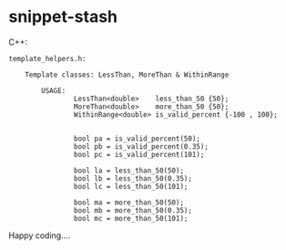 # snippet-stash


C++:

	template_helpers.h:
		
		Template classes: LessThan, MoreThan & WithinRange
		
			USAGE:
					LessThan<double>	less_than_50 {50}; 
					MoreThan<double> 	more_than_50 {50}; 
					WithinRange<double>	is_valid_percent {-100 , 100}; 
	
					
					bool pa = is_valid_percent(50);
					bool pb = is_valid_percent(0.35);
					bool pc = is_valid_percent(101);

					bool la = less_than_50(50);
					bool lb = less_than_50(0.35);
					bool lc = less_than_50(101);

					bool ma = more_than_50(50);
					bool mb = more_than_50(0.35);
					bool mc = more_than_50(101);


Happy coding....
